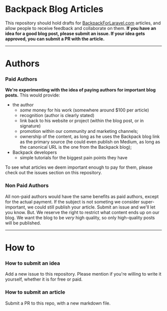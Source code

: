 # Backpack Blog Articles

This repository should hold drafts for [BackpackForLaravel.com](https://backpackforlaravel.com) articles, and allow people to receive feedback and collaborate on them. **If you have an idea for a good blog post, please submit an issue. If your idea gets approved, you can submit a PR with the article.**

---

# Authors

### Paid Authors

**We're experimenting with the idea of paying authors for important blog posts.** This would provide:
- the author 
  - _some_ money for his work (somewhere around $100 per article)
  - recognition (author is clearly stated)
  - link back to his website or project (within the blog post, or in signature)
  - promotion within our community and marketing channels;
  - ownership of the content, as long as he uses the Backpack blog link as the primary source (he could even publish on Medium, as long as the canonical URL is the one from the Backpack blog);
- Backpack developers 
  - simple tutorials for the biggest pain points they have

To see what articles we deem important enough to pay for them, please check out the issues section on this repository.

### Non Paid Authors

All non-paid authors would have the same benefits as paid authors, except for the actual payment. If the subject is not someting we consider super-important, we could still publish your article. Submit an issue and we'll let you know. But. We reserve the right to restrict what content ends up on our blog. We want the blog to be _very_ high quality, so only high-quality posts will be published.

--- 

# How to

### How to submit an idea

Add a new issue to this repository. Please mention if you're willing to write it yourself, whether it is for free or paid.

### How to submit an article

Submit a PR to this repo, with a new markdown file. 
